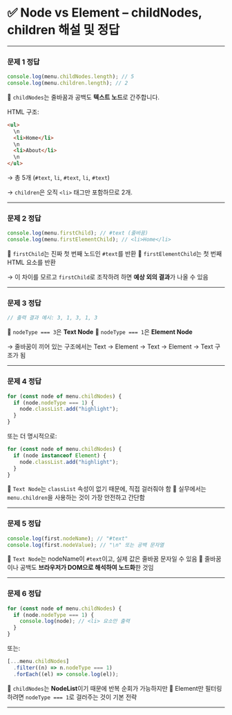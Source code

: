 # ✅ Node vs Element – childNodes, children 해설 및 정답

---

### 문제 1 정답

```js
console.log(menu.childNodes.length); // 5
console.log(menu.children.length); // 2
```

📌 `childNodes`는 줄바꿈과 공백도 **텍스트 노드**로 간주합니다.

HTML 구조:

```html
<ul>
  \n
  <li>Home</li>
  \n
  <li>About</li>
  \n
</ul>
```

→ 총 5개 (`#text`, `li`, `#text`, `li`, `#text`)

→ `children`은 오직 `<li>` 태그만 포함하므로 2개.

---

### 문제 2 정답

```js
console.log(menu.firstChild); // #text (줄바꿈)
console.log(menu.firstElementChild); // <li>Home</li>
```

📌 `firstChild`는 진짜 첫 번째 노드인 `#text`를 반환
📌 `firstElementChild`는 첫 번째 HTML 요소를 반환

→ 이 차이를 모르고 `firstChild`로 조작하려 하면 **예상 외의 결과**가 나올 수 있음

---

### 문제 3 정답

```js
// 출력 결과 예시: 3, 1, 3, 1, 3
```

📌 `nodeType === 3`은 **Text Node**
📌 `nodeType === 1`은 **Element Node**

→ 줄바꿈이 끼어 있는 구조에서는 Text → Element → Text → Element → Text 구조가 됨

---

### 문제 4 정답

```js
for (const node of menu.childNodes) {
  if (node.nodeType === 1) {
    node.classList.add("highlight");
  }
}
```

또는 더 명시적으로:

```js
for (const node of menu.childNodes) {
  if (node instanceof Element) {
    node.classList.add("highlight");
  }
}
```

📌 `Text Node`는 `classList` 속성이 없기 때문에, 직접 걸러줘야 함
📌 실무에서는 `menu.children`을 사용하는 것이 가장 안전하고 간단함

---

### 문제 5 정답

```js
console.log(first.nodeName); // "#text"
console.log(first.nodeValue); // "\n" 또는 공백 문자열
```

📌 `Text Node`는 nodeName이 `#text`이고, 실제 값은 줄바꿈 문자일 수 있음
📌 줄바꿈이나 공백도 **브라우저가 DOM으로 해석하여 노드화**한 것임

---

### 문제 6 정답

```js
for (const node of menu.childNodes) {
  if (node.nodeType === 1) {
    console.log(node); // <li> 요소만 출력
  }
}
```

또는:

```js
[...menu.childNodes]
  .filter((n) => n.nodeType === 1)
  .forEach((el) => console.log(el));
```

📌 `childNodes`는 **NodeList**이기 때문에 반복 순회가 가능하지만
📌 Element만 필터링하려면 `nodeType === 1`로 걸러주는 것이 기본 전략

---
